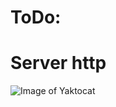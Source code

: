 # ToDo: 
# Server http 

![Image of Yaktocat](https://vignette.wikia.nocookie.net/hell-girl/images/e/e5/Hell_Link.png/revision/latest?cb=20181007172200)
